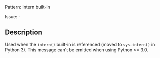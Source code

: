 Pattern: Intern built-in

Issue: -

## Description

Used when the `intern()` built-in is referenced (moved to `sys.intern()` in Python 3). This message can't be emitted when using Python >= 3.0.
